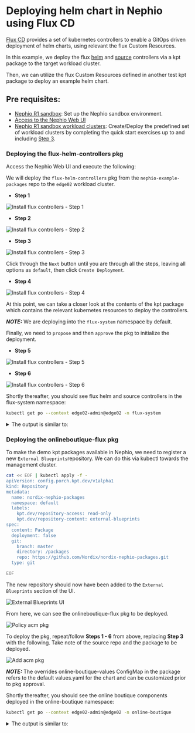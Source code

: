 # Deploying helm chart in Nephio using Flux CD

[Flux CD](https://fluxcd.io/flux/use-cases/helm/) provides a set of kubernetes controllers to enable a GitOps driven deployment of helm charts, using relevant the flux Custom Resources.

In this example, we deploy the flux [helm](https://fluxcd.io/flux/components/helm/) and [source](https://fluxcd.io/flux/components/source/) controllers via a kpt package to the target workload cluster.

Then, we can utilize the flux Custom Resources defined in another test kpt package to deploy an example helm chart.

##  Pre requisites:
* [Nephio R1 sandbox](https://github.com/nephio-project/docs/blob/main/install-guide/README.md): Set up the Nephio sandbox environment.
* [Access to the Nephio Web UI](https://github.com/nephio-project/docs/blob/main/install-guide/README.md#access-to-the-user-interfaces)
* [Nephio R1 sandbox workload clusters](https://github.com/nephio-project/docs/blob/main/user-guide/exercises.md#quick-start-exercises): Create/Deploy the predefined set of workload clusters by completing the quick start exercises up to and including [Step 3](https://github.com/nephio-project/docs/blob/main/user-guide/exercises.md#step-3-deploy-two-edge-clusters).

### Deploying the flux-helm-controllers pkg

Access the Nephio Web UI and execute the following:

We will deploy the `flux-helm-controllers` pkg from the `nephio-example-packages` 
repo to the `edge02` workload cluster.
* **Step 1**

![Install flux controllers - Step 1](img/nephio-ui-edge02-deployment.png)

* **Step 2**

![Install flux controllers - Step 2](img/add-deployment-selection.png)

* **Step 3**

![Install flux controllers - Step 3](img/flux-controller-selection.png)

Click through the `Next` button until you are through all the steps, 
leaving all options as `default`, then click `Create Deployment`.

* **Step 4**

![Install flux controllers - Step 4](img/select-create-deployment.png)

At this point, we can take a closer look at the contents of the kpt package which 
contains the relevant kubernetes resources to deploy the controllers.

**_NOTE:_**  We are deploying into the `flux-system` namespace by default.

Finally, we need to `propose` and then `approve` the pkg to initialize the deployment.

* **Step 5**

![Install flux controllers - Step 5](img/propose-selection.png)

* **Step 6**

![Install flux controllers - Step 6](img/approve-selection.png)

Shortly thereafter, you should see flux helm and source controllers in the flux-system namespace:

```bash
kubectl get po --context edge02-admin@edge02 -n flux-system
```
<details>
<summary>The output is similar to:</summary>

```console
NAME                                 READY   STATUS    RESTARTS   AGE
helm-controller-cccc87cc-zqnd6       1/1     Running   0          6m20s
source-controller-5756bf7d48-hprkn   1/1     Running   0          6m20s
```
</details>


### Deploying the onlineboutique-flux pkg

To make the demo kpt packages available in Nephio, we need to register a new 
`External Blueprints`repository. 
We can do this via kubectl towards the management cluster.

```bash
cat << EOF | kubectl apply -f - 
apiVersion: config.porch.kpt.dev/v1alpha1
kind: Repository
metadata:
  name: nordix-nephio-packages
  namespace: default
  labels:
    kpt.dev/repository-access: read-only
    kpt.dev/repository-content: external-blueprints
spec:
  content: Package
  deployment: false
  git:
    branch: master
    directory: /packages
    repo: https://github.com/Nordix/nordix-nephio-packages.git
  type: git

EOF
```
The new repository should now have been added to the `External Blueprints` section of the UI.

![External Blueprints UI](img/external-bp-repos.png)

From here, we can see the onlineboutique-flux pkg to be deployed.

![Policy acm pkg](img/nephio-pkgs-onlineboutique-show.png)


To deploy the pkg, repeat/follow **Steps 1 - 6** from above, 
replacing **Step 3** with the following. 
Take note of the source repo and the package to be deployed.

![Add acm pkg](img/add-deploy-onlinebout-select.png)

**_NOTE:_**  The overrides online-boutique-values ConfigMap in the package refers to
the default values.yaml for the chart and can be customized prior to pkg approval.

Shortly thereafter, you should see the online boutique components deployed 
in the online-boutique namespace:

```bash
kubectl get po --context edge02-admin@edge02 -n online-boutique
```
<details>
<summary>The output is similar to:</summary>

```console
NAME                                     READY   STATUS    RESTARTS   AGE
adservice-5464cc8db4-p9sm2               1/1     Running   0          37s
cartservice-6458db7c7c-4scnh             1/1     Running   0          37s
checkoutservice-55b497bfb8-4x8jj         1/1     Running   0          37s
currencyservice-6f868d85d8-fgq6t         1/1     Running   0          37s
emailservice-5cf5fc5898-wzmz8            1/1     Running   0          37s
frontend-56bd99cb9b-thps4                1/1     Running   0          37s
loadgenerator-796b7d99dd-894gx           1/1     Running   0          37s
paymentservice-5ff68d9c7d-74q7c          1/1     Running   0          37s
productcatalogservice-6d9568bddb-8z66q   1/1     Running   0          37s
recommendationservice-c58857d6-qwrkd     1/1     Running   0          37s
redis-cart-7495b4ff99-gbq4m              1/1     Running   0          37s
shippingservice-6f65f85b8b-j5c28         1/1     Running   0          37s
```
</details>
